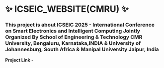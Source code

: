 # ✨ ICSEIC_WEBSITE(CMRU) ✨

### This project is about ICSEIC 2025 - International Conference on Smart Electronics and Intelligent Computing Jointly Organized By School of Engineering & Technology CMR University, Bengaluru, Karnataka,INDIA & University of Johannesburg, South Africa & Manipal University Jaipur, India


**Project Link** - 

    
